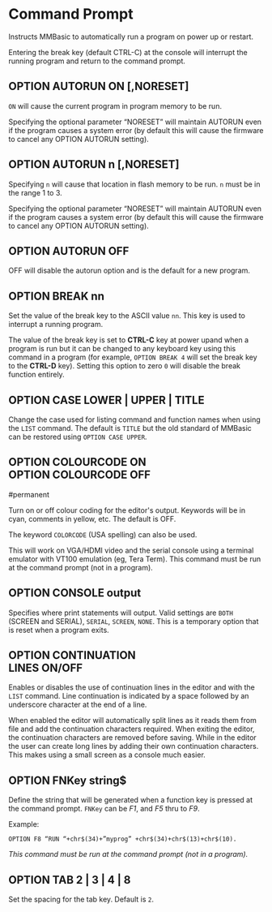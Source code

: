 # Command Prompt


Instructs MMBasic to automatically run a program on power up or restart.

Entering the break key (default CTRL-C) at the console will interrupt the running program and return to the command prompt.


## OPTION AUTORUN ON [,NORESET] 

`ON` will cause the current program in program memory to be run.

Specifying the optional parameter “NORESET” will maintain AUTORUN even if the program causes a system error (by default this
will cause the firmware to cancel any OPTION AUTORUN setting).


## OPTION AUTORUN n [,NORESET] 

Specifying `n` will cause that location in flash memory to be run. `n` must be in the range 1 to 3.

Specifying the optional parameter “NORESET” will maintain AUTORUN even if the program causes a system error (by default this
will cause the firmware to cancel any OPTION AUTORUN setting).


## OPTION AUTORUN OFF

OFF will disable the autorun option and is the default for a new program.


## OPTION BREAK nn

Set the value of the break key to the ASCII value `nn`. This key is used to
interrupt a running program.

The value of the break key is set to **CTRL-C** key at power upand when a
program is run but it can be changed to any keyboard key using this
command in a program (for example, `OPTION BREAK 4` will set the break
key to the **CTRL-D** key). Setting this option to zero `0` will disable the break
function entirely.


## OPTION CASE LOWER | UPPER | TITLE

Change the case used for listing command and function names when using the `LIST` command. The default is `TITLE` but the old standard of MMBasic can be restored using `OPTION CASE UPPER`.


## OPTION COLOURCODE ON <br> OPTION COLOURCODE OFF

#permanent

Turn on or off colour coding for the editor's output. Keywords will be in cyan, comments in yellow, etc. The default is OFF.

The keyword `COLORCODE` (USA spelling) can also be used.

This will work on VGA/HDMI video and the serial console using a terminal emulator with VT100 emulation (eg, Tera Term). This
command must be run at the command prompt (not in a program).


## OPTION CONSOLE output

Specifies where print statements will output. Valid settings are `BOTH` (SCREEN and SERIAL), `SERIAL`, `SCREEN`, `NONE`. This is a temporary option that is reset when a program exits.


## OPTION CONTINUATION<br>LINES ON/OFF

Enables or disables the use of continuation lines in the editor and with the `LIST` command. Line continuation is indicated by a space followed by an underscore character at the end of a line.

When enabled the editor will automatically split lines as it reads them from file and add the continuation characters required. When exiting the editor, the continuation characters are removed before saving. While in the editor the user can create long lines by adding their own continuation characters. This makes using a small screen as a console much easier.


## OPTION FNKey string$

Define the string that will be generated when a function key is pressed at
the command prompt. `FNKey` can be *F1*, and *F5* thru to *F9*.

Example:

```basic
OPTION F8 “RUN “+chr$(34)+”myprog” +chr$(34)+chr$(13)+chr$(10).
```

*This command must be run at the command prompt (not in a program).*


## OPTION TAB 2 | 3 | 4 | 8

Set the spacing for the tab key. Default is `2`.



